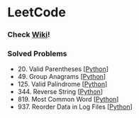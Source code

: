 # LeetCode

### Check [Wiki](https://github.com/JehunYoo/LeetCode/wiki)!

### Solved Problems

- 20&#46; Valid Parentheses [[Python](valid-parentheses.py)]
- 49&#46; Group Anagrams [[Python](group-anagrams.py)]
- 125&#46; Valid Palindrome [[Python](valid-palindrome.py)]
- 344&#46; Reverse String [[Python](reverse-string.py)]
- 819&#46; Most Common Word [[Python](most-common-word.py)]
- 937&#46; Reorder Data in Log Files [[Python](reorder-data-in-log-files.py)] 